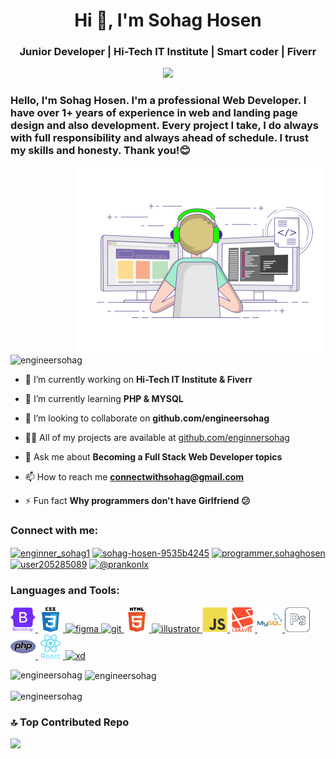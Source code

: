 <h1 align="center">Hi 👋, I'm Sohag Hosen</h1>
<h3 align="center">Junior Developer | Hi-Tech IT Institute | Smart coder | Fiverr </h3>

<div align="center"> <img src="https://media.licdn.com/dms/image/D5616AQGexxjLFO1cAA/profile-displaybackgroundimage-shrink_350_1400/0/1708009693857?e=1721260800&v=beta&t=WpFoL8mmAdP2Nl7iM7lSFM4lR8shgoBzxdyNwqgs0mQ"> </div>

<h3> Hello, I'm Sohag Hosen. I'm a professional Web Developer. I have over 1+ years of experience in web and landing page design and also development. Every project I take, I do always with full responsibility and always ahead of schedule. I trust my skills and honesty. Thank you!😊 </h3>

<img align="right" alt="Coding" width="400" src="https://raw.githubusercontent.com/devSouvik/devSouvik/master/gif3.gif">


<p align="left"> <img src="https://komarev.com/ghpvc/?username=engineersohag&label=Profile%20views&color=0e75b6&style=flat" alt="engineersohag" /> </p>

- 🔭 I’m currently working on **Hi-Tech IT Institute & Fiverr**

- 🌱 I’m currently learning **PHP & MYSQL**

- 👯 I’m looking to collaborate on **github.com/engineersohag**

- 👨‍💻 All of my projects are available at [github.com/enginnersohag](github.com/enginnersohag)

- 💬 Ask me about **Becoming a Full Stack Web Developer topics**

- 📫 How to reach me **connectwithsohag@gmail.com**

- ⚡ Fun fact **Why programmers don't have Girlfriend 😕**

<h3 align="left">Connect with me:</h3>
<p align="left">
<a href="https://twitter.com/enginner_sohag1" target="blank"><img align="center" src="https://raw.githubusercontent.com/rahuldkjain/github-profile-readme-generator/master/src/images/icons/Social/twitter.svg" alt="enginner_sohag1" height="30" width="40" /></a>
<a href="https://linkedin.com/in/sohag-hosen-9535b4245" target="blank"><img align="center" src="https://raw.githubusercontent.com/rahuldkjain/github-profile-readme-generator/master/src/images/icons/Social/linked-in-alt.svg" alt="sohag-hosen-9535b4245" height="30" width="40" /></a>
<a href="https://fb.com/programmer.sohaghosen" target="blank"><img align="center" src="https://raw.githubusercontent.com/rahuldkjain/github-profile-readme-generator/master/src/images/icons/Social/facebook.svg" alt="programmer.sohaghosen" height="30" width="40" /></a>
<a href="https://www.behance.net/user205285089" target="blank"><img align="center" src="https://raw.githubusercontent.com/rahuldkjain/github-profile-readme-generator/master/src/images/icons/Social/behance.svg" alt="user205285089" height="30" width="40" /></a>
<a href="https://www.youtube.com/c/@prankonlx" target="blank"><img align="center" src="https://raw.githubusercontent.com/rahuldkjain/github-profile-readme-generator/master/src/images/icons/Social/youtube.svg" alt="@prankonlx" height="30" width="40" /></a>
</p>

<h3 align="left">Languages and Tools:</h3>
<p align="left"> <a href="https://getbootstrap.com" target="_blank" rel="noreferrer"> <img src="https://raw.githubusercontent.com/devicons/devicon/master/icons/bootstrap/bootstrap-plain-wordmark.svg" alt="bootstrap" width="40" height="40"/> </a> <a href="https://www.w3schools.com/css/" target="_blank" rel="noreferrer"> <img src="https://raw.githubusercontent.com/devicons/devicon/master/icons/css3/css3-original-wordmark.svg" alt="css3" width="40" height="40"/> </a> <a href="https://www.figma.com/" target="_blank" rel="noreferrer"> <img src="https://www.vectorlogo.zone/logos/figma/figma-icon.svg" alt="figma" width="40" height="40"/> </a> <a href="https://git-scm.com/" target="_blank" rel="noreferrer"> <img src="https://www.vectorlogo.zone/logos/git-scm/git-scm-icon.svg" alt="git" width="40" height="40"/> </a> <a href="https://www.w3.org/html/" target="_blank" rel="noreferrer"> <img src="https://raw.githubusercontent.com/devicons/devicon/master/icons/html5/html5-original-wordmark.svg" alt="html5" width="40" height="40"/> </a> <a href="https://www.adobe.com/in/products/illustrator.html" target="_blank" rel="noreferrer"> <img src="https://www.vectorlogo.zone/logos/adobe_illustrator/adobe_illustrator-icon.svg" alt="illustrator" width="40" height="40"/> </a> <a href="https://developer.mozilla.org/en-US/docs/Web/JavaScript" target="_blank" rel="noreferrer"> <img src="https://raw.githubusercontent.com/devicons/devicon/master/icons/javascript/javascript-original.svg" alt="javascript" width="40" height="40"/> </a> <a href="https://laravel.com/" target="_blank" rel="noreferrer"> <img src="https://raw.githubusercontent.com/devicons/devicon/master/icons/laravel/laravel-plain-wordmark.svg" alt="laravel" width="40" height="40"/> </a> <a href="https://www.mysql.com/" target="_blank" rel="noreferrer"> <img src="https://raw.githubusercontent.com/devicons/devicon/master/icons/mysql/mysql-original-wordmark.svg" alt="mysql" width="40" height="40"/> </a> <a href="https://www.photoshop.com/en" target="_blank" rel="noreferrer"> <img src="https://raw.githubusercontent.com/devicons/devicon/master/icons/photoshop/photoshop-line.svg" alt="photoshop" width="40" height="40"/> </a> <a href="https://www.php.net" target="_blank" rel="noreferrer"> <img src="https://raw.githubusercontent.com/devicons/devicon/master/icons/php/php-original.svg" alt="php" width="40" height="40"/> </a> <a href="https://reactjs.org/" target="_blank" rel="noreferrer"> <img src="https://raw.githubusercontent.com/devicons/devicon/master/icons/react/react-original-wordmark.svg" alt="react" width="40" height="40"/> </a> <a href="https://www.adobe.com/products/xd.html" target="_blank" rel="noreferrer"> <img src="https://cdn.worldvectorlogo.com/logos/adobe-xd.svg" alt="xd" width="40" height="40"/> </a> </p>

<p><img align="left" src="https://github-readme-stats.vercel.app/api/top-langs?username=engineersohag&show_icons=true&locale=en&layout=compact" alt="engineersohag" /></p>

<p>&nbsp;<img align="center" src="https://github-readme-stats.vercel.app/api?username=engineersohag&show_icons=true&locale=en" alt="engineersohag" /></p>

<p><img align="center" src="https://github-readme-streak-stats.herokuapp.com/?user=engineersohag&" alt="engineersohag" /></p>

### 🔝 Top Contributed Repo
![](https://github-contributor-stats.vercel.app/api?username=engineersohag&limit=5&theme=flat&combine_all_yearly_contributions=true)
